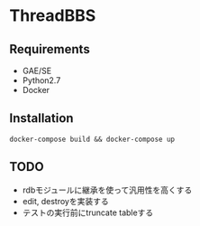 # ThreadBBS
## Requirements
* GAE/SE
* Python2.7
* Docker

## Installation
```
docker-compose build && docker-compose up
```

## TODO
* rdbモジュールに継承を使って汎用性を高くする
* edit, destroyを実装する
* テストの実行前にtruncate tableする
